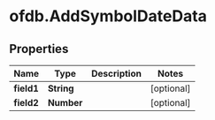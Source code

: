 # ofdb.AddSymbolDateData

## Properties

Name | Type | Description | Notes
------------ | ------------- | ------------- | -------------
**field1** | **String** |  | [optional] 
**field2** | **Number** |  | [optional] 


